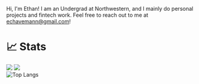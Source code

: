 Hi, I'm Ethan! I am an Undergrad at Northwestern, and I mainly do personal projects and fintech work. Feel free to reach out to me at echavemann@gmail.com! 

# 📈 Stats

<img
  src="https://github-readme-stats.vercel.app/api?username=echavemann&show_icons=true&theme=react&&hide_border=true"
/>
<img
  src="https://github-readme-streak-stats.herokuapp.com/?user=echavemann&&theme=react&&hide_border=true"
/>  
![Top Langs](https://github-readme-stats.vercel.app/api/top-langs/?username=echavemann&layout=compact) 
<!---
echavemann/echavemann is a ✨ special ✨ repository because its `README.md` (this file) appears on your GitHub profile.
You can click the Preview link to take a look at your changes.
--->
